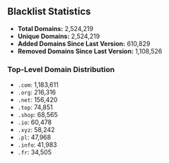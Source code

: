 ## Blacklist Statistics

- **Total Domains:** 2,524,219
- **Unique Domains:** 2,524,219
- **Added Domains Since Last Version:** 610,829
- **Removed Domains Since Last Version:** 1,108,526

### Top-Level Domain Distribution

-  `.com`: 1,183,611
-  `.org`: 216,316
-  `.net`: 156,420
-  `.top`: 74,851
-  `.shop`: 68,565
-  `.io`: 60,478
-  `.xyz`: 58,242
-  `.pl`: 47,968
-  `.info`: 41,983
-  `.fr`: 34,505
